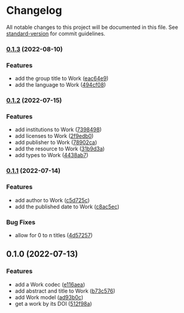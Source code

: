 # Changelog

All notable changes to this project will be documented in this file. See [standard-version](https://github.com/conventional-changelog/standard-version) for commit guidelines.

### [0.1.3](https://github.com/thewilkybarkid/crossref-ts/compare/v0.1.2...v0.1.3) (2022-08-10)


### Features

* add the group title to Work ([eac64e9](https://github.com/thewilkybarkid/crossref-ts/commit/eac64e9be7fa92960c5e27cd3ae2be55e1768031))
* add the language to Work ([494cf08](https://github.com/thewilkybarkid/crossref-ts/commit/494cf0862b42470c49dff3f116fc19ffdbadf24a))

### [0.1.2](https://github.com/thewilkybarkid/crossref-ts/compare/v0.1.1...v0.1.2) (2022-07-15)


### Features

* add institutions to Work ([7398498](https://github.com/thewilkybarkid/crossref-ts/commit/7398498c8a523069b30c562ba8afc8494145e25d))
* add licenses to Work ([2f9edb0](https://github.com/thewilkybarkid/crossref-ts/commit/2f9edb0595769f583136f765ac663dda252ee071))
* add publisher to Work ([78902ca](https://github.com/thewilkybarkid/crossref-ts/commit/78902caa70f4f212e784bcbdac863fd7dc454c2b))
* add the resource to Work ([31b9d3a](https://github.com/thewilkybarkid/crossref-ts/commit/31b9d3a4c2c14bdbe6af76079bcd5488d34f44ea))
* add types to Work ([4438ab7](https://github.com/thewilkybarkid/crossref-ts/commit/4438ab7a689a2acde7e5634b055ea07f01a7e755))

### [0.1.1](https://github.com/thewilkybarkid/crossref-ts/compare/v0.1.0...v0.1.1) (2022-07-14)


### Features

* add author to Work ([c5d725c](https://github.com/thewilkybarkid/crossref-ts/commit/c5d725cdecb3f387d83b7d7261358f2ccabfcc81))
* add the published date to Work ([c8ac5ec](https://github.com/thewilkybarkid/crossref-ts/commit/c8ac5ec5b429a3b9c1f1b2a4a60718deb5ff460a))


### Bug Fixes

* allow for 0 to n titles ([4d57257](https://github.com/thewilkybarkid/crossref-ts/commit/4d57257b1fbc4469e73cbcff08639f8db26bf2eb))

## 0.1.0 (2022-07-13)


### Features

* add a Work codec ([e116aea](https://github.com/thewilkybarkid/crossref-ts/commit/e116aea701e21aec6357dd317531946f172d13a4))
* add abstract and title to Work ([b73c576](https://github.com/thewilkybarkid/crossref-ts/commit/b73c5763e74710a63e2899de45d0497844c85f5f))
* add Work model ([ad93b0c](https://github.com/thewilkybarkid/crossref-ts/commit/ad93b0c54783554febf5e938eb06470ad7fdcaa2))
* get a work by its DOI ([512f98a](https://github.com/thewilkybarkid/crossref-ts/commit/512f98a65dacc259505000430371c85d747a215f))
